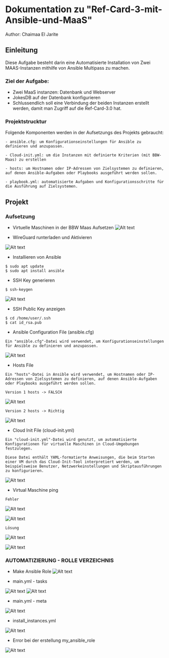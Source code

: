 # Dokumentation zu "Ref-Card-3-mit-Ansible-und-MaaS"

Author: Chaimaa El Jarite

## Einleitung
Diese Aufgabe besteht darin eine Automatisierte Installation von Zwei MAAS-Instanzen mithilfe von Ansible Multipass zu machen.

### Ziel der Aufgabe:
  -  Zwei MaaS instanzen: Datenbank und Webserver
  -  JokesDB auf der Datenbank konfigurieren
  -  Schlussendlich soll eine Verbindung der beiden Instanzen erstellt werden, damit man Zugriff auf die Ref-Card-3.0 hat.

### Projektstrucktur
Folgende Komponenten werden in der Aufsetzungs des Projekts gebraucht:
```
- ansible.cfg: um Konfigurationseinstellungen für Ansible zu definieren und anzupassen.

- Cloud-init.yml: um die Instanzen mit definierte Kriterien (mit BBW-Maas) zu erstellen

- hosts: um Hostnamen oder IP-Adressen von Zielsystemen zu definieren, auf denen Ansible-Aufgaben oder Playbooks ausgeführt werden sollen.

- playbook.yml: automatisierte Aufgaben und Konfigurationsschritte für die Ausführung auf Zielsystemen.
```

## Projekt

### Aufsetzung
- Virtuelle Maschinen in der BBW Maas Aufsetzen 
![Alt text](image-1.png)

- WireGuard runterladen und Aktivieren
  
![Alt text](image-2.png)

- Installieren von Ansible
```
$ sudo apt update
$ sudo apt install ansible
```


- SSH Key generieren
```
$ ssh-keygen
```
![Alt text](image.png)

- SSH Public Key anzeigen
```
$ cd /home/user/.ssh
$ cat id_rsa.pub
```


- Ansible Configuration File (ansible.cfg)
```
Ein "ansible.cfg"-Datei wird verwendet, um Konfigurationseinstellungen für Ansible zu definieren und anzupassen.
```
![Alt text](image-3.png)


- Hosts File
```
Ein "hosts"-Datei in Ansible wird verwendet, um Hostnamen oder IP-Adressen von Zielsystemen zu definieren, auf denen Ansible-Aufgaben oder Playbooks ausgeführt werden sollen.
```

```
Version 1 hosts -> FALSCH
```
![Alt text](image-4.png)


```
Version 2 hosts -> Richtig
```
![Alt text](image-5.png)



- Cloud Init File (cloud-init.yml)
```
Ein "cloud-init.yml"-Datei wird genutzt, um automatisierte Konfigurationen für virtuelle Maschinen in Cloud-Umgebungen festzulegen. 

Diese Datei enthält YAML-formatierte Anweisungen, die beim Starten einer VM durch das Cloud-Init-Tool interpretiert werden, um beispielsweise Benutzer, Netzwerkeinstellungen und Skriptausführungen zu konfigurieren.
```

![Alt text](image-6.png)


- Virtual Maschine ping

```
Fehler
```
![Alt text](image-7.png)

![Alt text](image-8.png)


```
Lösung
```
![Alt text](image-9.png)

![Alt text](image-10.png)




### AUTOMATIZIERUNG - ROLLE VERZEICHNIS


- Make Ansible Role
![Alt text](image-11.png)


- main.yml - tasks

![Alt text](image-12.png)
![Alt text](image-13.png)


- main.yml - meta

![Alt text](image-14.png)



- install_instances.yml

![Alt text](image-15.png)


- Error bei der erstellung my_ansible_role

![Alt text](image-16.png)

